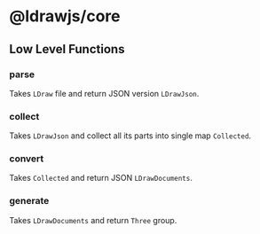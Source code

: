 # @ldrawjs/core

## Low Level Functions

### parse

Takes `LDraw` file and return JSON version `LDrawJson`.

### collect

Takes `LDrawJson` and collect all its parts into single map `Collected`.

### convert

Takes `Collected` and return JSON `LDrawDocuments`.

### generate

Takes `LDrawDocuments` and return `Three` group.
